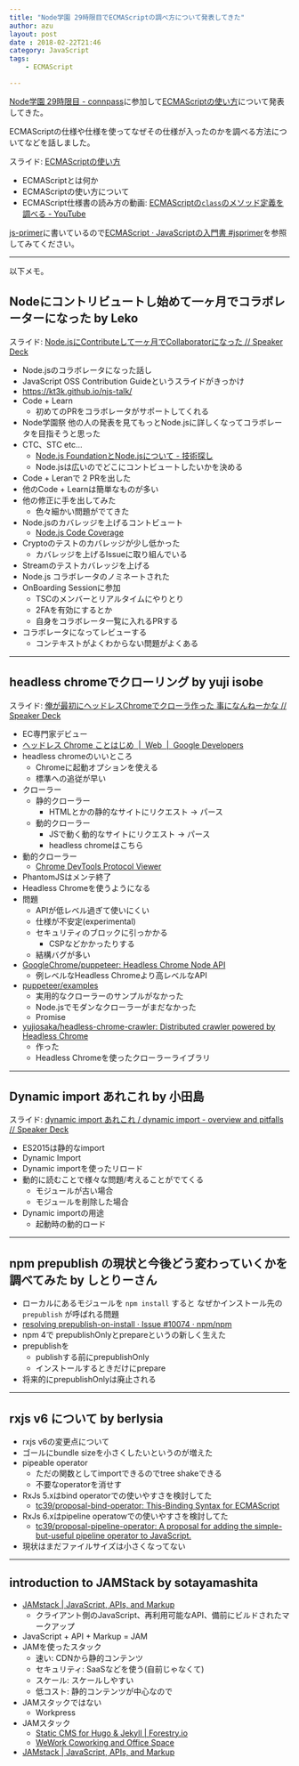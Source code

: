 ```yaml
---
title: "Node学園 29時限目でECMAScriptの調べ方について発表してきた"
author: azu
layout: post
date : 2018-02-22T21:46
category: JavaScript
tags:
    - ECMAScript

---
```



[Node学園 29時限目 - connpass](https://nodejs.connpass.com/event/78902/ "Node学園 29時限目 - connpass")に参加して[ECMAScriptの使い方](http://azu.github.io/slide/2018/node/ecmascript39.html "ECMAScriptの使い方")について発表してきた。

ECMAScriptの仕様や仕様を使ってなぜその仕様が入ったのかを調べる方法についてなどを話しました。

スライド: [ECMAScriptの使い方](http://azu.github.io/slide/2018/node/ecmascript39.html "ECMAScriptの使い方")

- ECMAScriptとは何か
- ECMAScriptの使い方について
- ECMAScript仕様書の読み方の動画: [ECMAScriptの`class`のメソッド定義を調べる - YouTube](https://www.youtube.com/watch?v=xT8GupiJIio "ECMAScriptの`class`のメソッド定義を調べる - YouTube")


[js-primer](https://github.com/asciidwango/js-primer "js-primer")に書いているので[ECMAScript · JavaScriptの入門書 #jsprimer](https://jsprimer.net/basic/ecmascript/ "ECMAScript · JavaScriptの入門書 #jsprimer")を参照してみてください。



-----



以下メモ。

## Nodeにコントリビュートし始めて一ヶ月でコラボレーターになった by Leko

スライド: [Node.jsにContributeして一ヶ月でCollaboratorになった // Speaker Deck](https://speakerdeck.com/leko/node-dot-jsnicontributesite-keyue-decollaboratorninatuta "Node.jsにContributeして一ヶ月でCollaboratorになった // Speaker Deck")

- Node.jsのコラボレータになった話し
- JavaScript OSS Contribution Guideというスライドがきっかけ
- <https://kt3k.github.io/njs-talk/>
- Code + Learn
  - 初めてのPRをコラボレータがサポートしてくれる
- Node学園祭 他の人の発表を見てもっとNode.jsに詳しくなってコラボレータを目指そうと思った
- CTC、STC etc...
  - [Node.js FoundationとNode.jsについて - 技術探し](http://abouthiroppy.hatenablog.jp/entry/2017/07/05/090952 "Node.js FoundationとNode.jsについて - 技術探し")
  - Node.jsは広いのでどこにコントビュートしたいかを決める
- Code + Leranで 2 PRを出した
- 他のCode + Learnは簡単なものが多い
- 他の修正に手を出してみた
  - 色々細かい問題がでてきた
- Node.jsのカバレッジを上げるコントビュート
  - [Node.js Code Coverage](https://coverage.nodejs.org/ "Node.js Code Coverage")
- Cryptoのテストのカバレッジが少し低かった
  - カバレッジを上げるIssueに取り組んでいる
- Streamのテストカバレッジを上げる
- Node.js コラボレータのノミネートされた
- OnBoarding Sessionに参加
  - TSCのメンバーとリアルタイムにやりとり
  - 2FAを有効にするとか
  - 自身をコラボレータ一覧に入れるPRする
- コラボレータになってレビューする
  - コンテキストがよくわからない問題がよくある


----



## headless chromeでクローリング by yuji isobe

スライド: [俺が最初にヘッドレスChromeでクローラ作った 事になんねーかな // Speaker Deck](https://speakerdeck.com/yujiosaka/an-gazui-chu-nihetudoresuchromedekurorazuo-tuta-shi-ninannekana "俺が最初にヘッドレスChromeでクローラ作った 事になんねーかな // Speaker Deck")

- EC専門家デビュー
- [ヘッドレス Chrome ことはじめ  |  Web  |  Google Developers](https://developers.google.com/web/updates/2017/04/headless-chrome?hl=ja "ヘッドレス Chrome ことはじめ  |  Web  |  Google Developers")
- headless chromeのいいところ
  - Chromeに起動オプションを使える
  - 標準への追従が早い
- クローラー
  - 静的クローラー
    - HTMLとかの静的なサイトにリクエスト -> パース
  - 動的クローラー
    - JSで動く動的なサイトにリクエスト -> パース
    - headless chromeはこちら
- 動的クローラー
  - [Chrome DevTools Protocol Viewer](https://chromedevtools.github.io/devtools-protocol/ "Chrome DevTools Protocol Viewer")
- PhantomJSはメンテ終了
- Headless Chromeを使うようになる
- 問題
  - APIが低レベル過ぎて使いにくい
  - 仕様が不安定(experimental)
  - セキュリティのブロックに引っかかる
    - CSPなどかかったりする
  - 結構バグが多い
- [GoogleChrome/puppeteer: Headless Chrome Node API](https://github.com/GoogleChrome/puppeteer "GoogleChrome/puppeteer: Headless Chrome Node API")
  - 例レベルなHeadless Chromeより高レベルなAPI
- [puppeteer/examples](https://github.com/GoogleChrome/puppeteer/tree/master/examples "puppeteer/examples")
  - 実用的なクローラーのサンプルがなかった
  - Node.jsでモダンなクローラーがまだなかった
  - Promise
- [yujiosaka/headless-chrome-crawler: Distributed crawler powered by Headless Chrome](https://github.com/yujiosaka/headless-chrome-crawler "yujiosaka/headless-chrome-crawler: Distributed crawler powered by Headless Chrome")
  - 作った
  - Headless Chromeを使ったクローラーライブラリ





------



## Dynamic import あれこれ  by 小田島

スライド: [dynamic import あれこれ / dynamic import - overview and pitfalls // Speaker Deck](https://speakerdeck.com/shimataro/dynamic-import-overview-and-pitfalls "dynamic import あれこれ / dynamic import - overview and pitfalls // Speaker Deck")

- ES2015は静的なimport
- Dynamic Import
- Dynamic importを使ったリロード
- 動的に読むことで様々な問題/考えることがでてくる
  - モジュールが古い場合
  - モジュールを削除した場合
- Dynamic importの用途
  - 起動時の動的ロード





------



## npm prepublish の現状と今後どう変わっていくかを調べてみた by しとりーさん



- ローカルにあるモジュールを `npm install` すると 
  なぜかインストール先の `prepublish` が呼ばれる問題
- [resolving prepublish-on-install · Issue #10074 · npm/npm](https://github.com/npm/npm/issues/10074 "resolving prepublish-on-install · Issue #10074 · npm/npm")
- npm 4で prepublishOnlyとprepareというの新しく生えた
- prepublishを
  - publishする前にprepublishOnly
  - インストールするときだけにprepare
- 将来的にprepublishOnlyは廃止される



-----



## rxjs v6 について by berlysia



- rxjs v6の変更点について
- ゴールにbundle sizeを小さくしたいというのが増えた
- pipeable operator
  - ただの関数としてimportできるのでtree shakeできる
  - 不要なoperatorを消せす
- RxJs 5.xはbind operatorでの使いやすさを検討してた
  - [tc39/proposal-bind-operator: This-Binding Syntax for ECMAScript](https://github.com/tc39/proposal-bind-operator "tc39/proposal-bind-operator: This-Binding Syntax for ECMAScript")
- RxJs 6.xはpipeline operatowでの使いやすさを検討してた
  - [tc39/proposal-pipeline-operator: A proposal for adding the simple-but-useful pipeline operator to JavaScript.](https://github.com/tc39/proposal-pipeline-operator "tc39/proposal-pipeline-operator: A proposal for adding the simple-but-useful pipeline operator to JavaScript.")
- 現状はまだファイルサイズは小さくなってない



----



## introduction to JAMStack by sotayamashita



- [JAMstack | JavaScript, APIs, and Markup](https://jamstack.org/ "JAMstack | JavaScript, APIs, and Markup")
  - クライアント側のJavaScript、再利用可能なAPI、備前にビルドされたマークアップ
- JavaScript + API + Markup = JAM
- JAMを使ったスタック
  - 速い: CDNから静的コンテンツ
  - セキュリティ: SaaSなどを使う(自前じゃなくて)
  - スケール: スケールしやすい
  - 低コスト: 静的コンテンツが中心なので
- JAMスタックではない
  - Workpress
- JAMスタック
  - [Static CMS for Hugo & Jekyll | Forestry.io](https://forestry.io/ "Static CMS for Hugo &amp; Jekyll | Forestry.io")
  - [WeWork Coworking and Office Space](https://www.wework.com/ "WeWork Coworking and Office Space")
- [JAMstack | JavaScript, APIs, and Markup](https://jamstack.org/community/ "JAMstack | JavaScript, APIs, and Markup")
